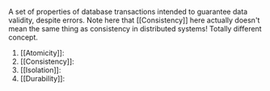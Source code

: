 A set of properties of database transactions intended to guarantee data validity, despite errors.
Note here that [[Consistency]] here actually doesn't mean the same thing as consistency in distributed systems! Totally different concept.

1. [[Atomicity]]:
2. [[Consistency]]:
3. [[Isolation]]:
4. [[Durability]]: